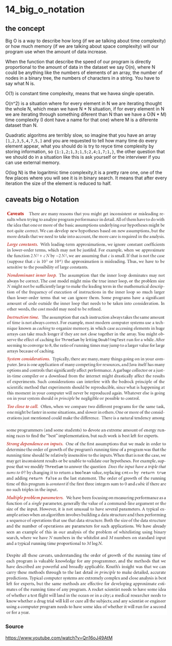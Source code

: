 # 14_big_o_notation

## the concept


Big O is a way to describe how long (if we ae talking about time complexity) or how much memory (if we are talking about space complexity) will our program use when the amount of data increase.

When the function that describe the speed of our program is directly proportional to the amount of data in the dataset we say O(n), where N could be anything like the numbers of elements of an array, the number of nodes in a binary tree, the numbers of characters in a string. You have to say what N is.

O(1) is constant time complexity, means that we havea single operatin.

O(n^2) is a situation where for every element in N we are iterating thought the whole N, which mean we have N * N situation, if for every element in N we are iterating through something diferent than N than we have a O(N * M) time complexity (I dont have a name for that one) where M is a diferente dataset than N.

Quadratic algoritms are  terribly slow, so imagine that you have an array `[1,2,3,5,4,7,5,]` and you are requested to tell how many time do every element appear, what you should do is try to reyce time complexity by storing information, so `{1:1,2;1,3;1,5;2,4;1,7;1,}`, the other question that we should do in a situation like this is ask yourself or the interviwer if you can use external memory.

O(log N) is the logaritmic time complexity,it is a pretty rare one, one of the few places where you will see it is in binary search. It means that after every iteration the size of the element is reduced to half.



## caveats big o Notation

![Image](img/caveatsBigONotations_part1.png "caveats Big O Notations part1 image")

![Image](img/caveatsBigONotations_part2.png "caveats Big O Notations part2 image")


### Source

https://www.youtube.com/watch?v=Qn16oJ49AtM

